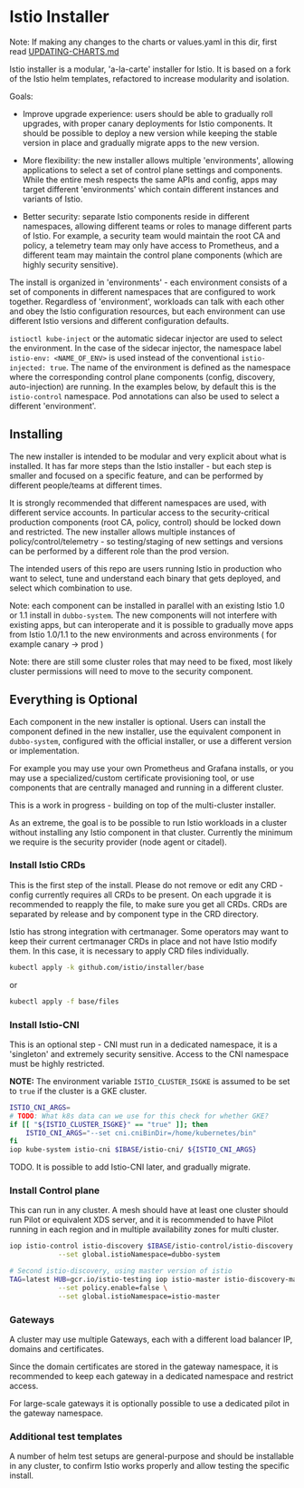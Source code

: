 # Istio Installer

Note: If making any changes to the charts or values.yaml in this dir, first read [UPDATING-CHARTS.md](UPDATING-CHARTS.md)

Istio installer is a modular, 'a-la-carte' installer for Istio. It is based on a
fork of the Istio helm templates, refactored to increase modularity and isolation.

Goals:
- Improve upgrade experience: users should be able to gradually roll upgrades, with proper
canary deployments for Istio components. It should be possible to deploy a new version while keeping the
stable version in place and gradually migrate apps to the new version.

- More flexibility: the new installer allows multiple 'environments', allowing applications to select
a set of control plane settings and components. While the entire mesh respects the same APIs and config,
apps may target different 'environments' which contain different instances and variants of Istio.

- Better security: separate Istio components reside in different namespaces, allowing different teams or
roles to manage different parts of Istio. For example, a security team would maintain the
root CA and policy, a telemetry team may only have access to Prometheus,
and a different team may maintain the control plane components (which are highly security sensitive).

The install is organized in 'environments' - each environment consists of a set of components
in different namespaces that are configured to work together. Regardless of 'environment',
workloads can talk with each other and obey the Istio configuration resources, but each environment
can use different Istio versions and different configuration defaults.

`istioctl kube-inject` or the automatic sidecar injector are used to select the environment.
In the case of the sidecar injector, the namespace label `istio-env: <NAME_OF_ENV>` is used instead
of the conventional `istio-injected: true`. The name of the environment is defined as the namespace
where the corresponding control plane components (config, discovery, auto-injection) are running.
In the examples below, by default this is the `istio-control` namespace. Pod annotations can also
be used to select a different 'environment'.

## Installing

The new installer is intended to be modular and very explicit about what is installed. It has
far more steps than the Istio installer - but each step is smaller and focused on a specific
feature, and can be performed by different people/teams at different times.

It is strongly recommended that different namespaces are used, with different service accounts.
In particular access to the security-critical production components (root CA, policy, control)
should be locked down and restricted.  The new installer allows multiple instances of
policy/control/telemetry - so testing/staging of new settings and versions can be performed
by a different role than the prod version.

The intended users of this repo are users running Istio in production who want to select, tune
and understand each binary that gets deployed, and select which combination to use.

Note: each component can be installed in parallel with an existing Istio 1.0 or 1.1 install in
`dubbo-system`. The new components will not interfere with existing apps, but can interoperate
and it is possible to gradually move apps from Istio 1.0/1.1 to the new environments and
across environments ( for example canary -> prod )

Note: there are still some cluster roles that may need to be fixed, most likely cluster permissions
will need to move to the security component.

## Everything is Optional

Each component in the new installer is optional. Users can install the component defined in the new installer,
use the equivalent component in `dubbo-system`, configured with the official installer, or use a different
version or implementation.

For example you may use your own Prometheus and Grafana installs, or you may use a specialized/custom
certificate provisioning tool, or use components that are centrally managed and running in a different cluster.

This is a work in progress - building on top of the multi-cluster installer.

As an extreme, the goal is to be possible to run Istio workloads in a cluster without installing any Istio component
in that cluster. Currently the minimum we require is the security provider (node agent or citadel).

### Install Istio CRDs

This is the first step of the install. Please do not remove or edit any CRD - config currently requires
all CRDs to be present. On each upgrade it is recommended to reapply the file, to make sure
you get all CRDs.  CRDs are separated by release and by component type in the CRD directory.

Istio has strong integration with certmanager.  Some operators may want to keep their current certmanager
CRDs in place and not have Istio modify them.  In this case, it is necessary to apply CRD files individually.

```bash
kubectl apply -k github.com/istio/installer/base
```

or

```bash
kubectl apply -f base/files
```

### Install Istio-CNI

This is an optional step - CNI must run in a dedicated namespace, it is a 'singleton' and extremely
security sensitive. Access to the CNI namespace must be highly restricted.

**NOTE:** The environment variable `ISTIO_CLUSTER_ISGKE` is assumed to be set to `true` if the cluster
is a GKE cluster.

```bash
ISTIO_CNI_ARGS=
# TODO: What k8s data can we use for this check for whether GKE?
if [[ "${ISTIO_CLUSTER_ISGKE}" == "true" ]]; then
    ISTIO_CNI_ARGS="--set cni.cniBinDir=/home/kubernetes/bin"
fi
iop kube-system istio-cni $IBASE/istio-cni/ ${ISTIO_CNI_ARGS}
```

TODO. It is possible to add Istio-CNI later, and gradually migrate.

### Install Control plane

This can run in any cluster. A mesh should have at least one cluster should run Pilot or equivalent XDS server,
and it is recommended to have Pilot running in each region and in multiple availability zones for multi cluster.

```bash
iop istio-control istio-discovery $IBASE/istio-control/istio-discovery \
            --set global.istioNamespace=dubbo-system

# Second istio-discovery, using master version of istio
TAG=latest HUB=gcr.io/istio-testing iop istio-master istio-discovery-master $IBASE/istio-control/istio-discovery \
            --set policy.enable=false \
            --set global.istioNamespace=istio-master
```

### Gateways

A cluster may use multiple Gateways, each with a different load balancer IP, domains and certificates.

Since the domain certificates are stored in the gateway namespace, it is recommended to keep each
gateway in a dedicated namespace and restrict access.

For large-scale gateways it is optionally possible to use a dedicated pilot in the gateway namespace.

### Additional test templates

A number of helm test setups are general-purpose and should be installable in any cluster, to confirm
Istio works properly and allow testing the specific install.
